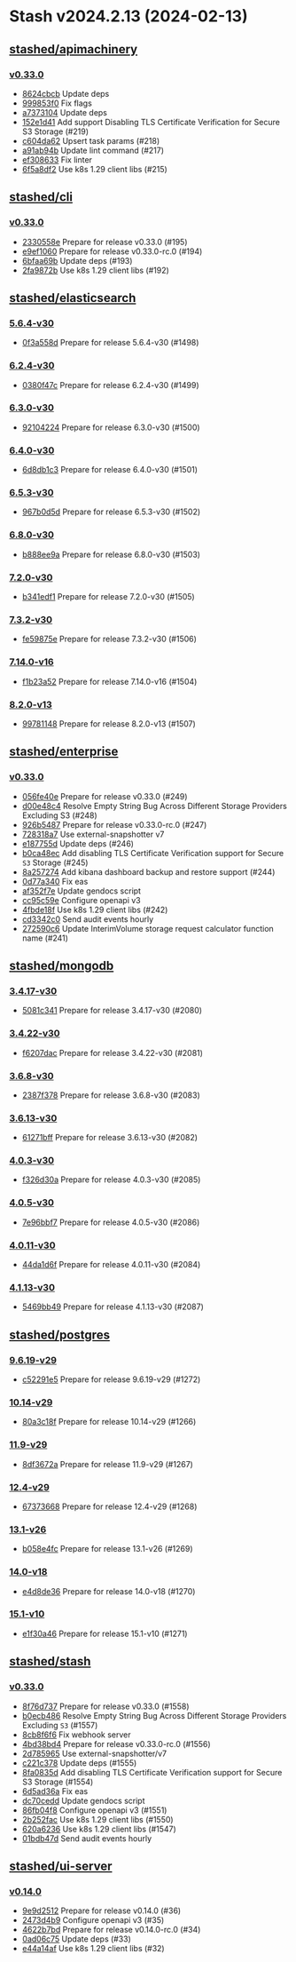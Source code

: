 # Stash v2024.2.13 (2024-02-13)


## [stashed/apimachinery](https://github.com/stashed/apimachinery)

### [v0.33.0](https://github.com/stashed/apimachinery/releases/tag/v0.33.0)

- [8624cbcb](https://github.com/stashed/apimachinery/commit/8624cbcb) Update deps
- [999853f0](https://github.com/stashed/apimachinery/commit/999853f0) Fix flags
- [a7373104](https://github.com/stashed/apimachinery/commit/a7373104) Update deps
- [152e1d41](https://github.com/stashed/apimachinery/commit/152e1d41) Add support Disabling TLS Certificate Verification for Secure S3 Storage (#219)
- [c604da62](https://github.com/stashed/apimachinery/commit/c604da62) Upsert task params (#218)
- [a91ab94b](https://github.com/stashed/apimachinery/commit/a91ab94b) Update lint command (#217)
- [ef308633](https://github.com/stashed/apimachinery/commit/ef308633) Fix linter
- [6f5a8df2](https://github.com/stashed/apimachinery/commit/6f5a8df2) Use k8s 1.29 client libs (#215)



## [stashed/cli](https://github.com/stashed/cli)

### [v0.33.0](https://github.com/stashed/cli/releases/tag/v0.33.0)

- [2330558e](https://github.com/stashed/cli/commit/2330558e) Prepare for release v0.33.0 (#195)
- [e9ef1060](https://github.com/stashed/cli/commit/e9ef1060) Prepare for release v0.33.0-rc.0 (#194)
- [6bfaa69b](https://github.com/stashed/cli/commit/6bfaa69b) Update deps (#193)
- [2fa9872b](https://github.com/stashed/cli/commit/2fa9872b) Use k8s 1.29 client libs (#192)



## [stashed/elasticsearch](https://github.com/stashed/elasticsearch)

### [5.6.4-v30](https://github.com/stashed/elasticsearch/releases/tag/5.6.4-v30)

- [0f3a558d](https://github.com/stashed/elasticsearch/commit/0f3a558d) Prepare for release 5.6.4-v30 (#1498)


### [6.2.4-v30](https://github.com/stashed/elasticsearch/releases/tag/6.2.4-v30)

- [0380f47c](https://github.com/stashed/elasticsearch/commit/0380f47c) Prepare for release 6.2.4-v30 (#1499)


### [6.3.0-v30](https://github.com/stashed/elasticsearch/releases/tag/6.3.0-v30)

- [92104224](https://github.com/stashed/elasticsearch/commit/92104224) Prepare for release 6.3.0-v30 (#1500)


### [6.4.0-v30](https://github.com/stashed/elasticsearch/releases/tag/6.4.0-v30)

- [6d8db1c3](https://github.com/stashed/elasticsearch/commit/6d8db1c3) Prepare for release 6.4.0-v30 (#1501)


### [6.5.3-v30](https://github.com/stashed/elasticsearch/releases/tag/6.5.3-v30)

- [967b0d5d](https://github.com/stashed/elasticsearch/commit/967b0d5d) Prepare for release 6.5.3-v30 (#1502)


### [6.8.0-v30](https://github.com/stashed/elasticsearch/releases/tag/6.8.0-v30)

- [b888ee9a](https://github.com/stashed/elasticsearch/commit/b888ee9a) Prepare for release 6.8.0-v30 (#1503)


### [7.2.0-v30](https://github.com/stashed/elasticsearch/releases/tag/7.2.0-v30)

- [b341edf1](https://github.com/stashed/elasticsearch/commit/b341edf1) Prepare for release 7.2.0-v30 (#1505)


### [7.3.2-v30](https://github.com/stashed/elasticsearch/releases/tag/7.3.2-v30)

- [fe59875e](https://github.com/stashed/elasticsearch/commit/fe59875e) Prepare for release 7.3.2-v30 (#1506)


### [7.14.0-v16](https://github.com/stashed/elasticsearch/releases/tag/7.14.0-v16)

- [f1b23a52](https://github.com/stashed/elasticsearch/commit/f1b23a52) Prepare for release 7.14.0-v16 (#1504)


### [8.2.0-v13](https://github.com/stashed/elasticsearch/releases/tag/8.2.0-v13)

- [99781148](https://github.com/stashed/elasticsearch/commit/99781148) Prepare for release 8.2.0-v13 (#1507)



## [stashed/enterprise](https://github.com/stashed/enterprise)

### [v0.33.0](https://github.com/stashed/enterprise/releases/tag/v0.33.0)

- [056fe40e](https://github.com/stashed/enterprise/commit/056fe40ea) Prepare for release v0.33.0 (#249)
- [d00e48c4](https://github.com/stashed/enterprise/commit/d00e48c4c) Resolve Empty String Bug Across Different Storage Providers Excluding S3 (#248)
- [926b5487](https://github.com/stashed/enterprise/commit/926b54873) Prepare for release v0.33.0-rc.0 (#247)
- [728318a7](https://github.com/stashed/enterprise/commit/728318a76) Use external-snapshotter v7
- [e187755d](https://github.com/stashed/enterprise/commit/e187755d7) Update deps (#246)
- [b0ca48ec](https://github.com/stashed/enterprise/commit/b0ca48ecc) Add disabling TLS Certificate Verification support for Secure `S3` Storage (#245)
- [8a257274](https://github.com/stashed/enterprise/commit/8a2572742) Add kibana dashboard backup and restore support (#244)
- [0d77a340](https://github.com/stashed/enterprise/commit/0d77a3401) Fix eas
- [af352f7e](https://github.com/stashed/enterprise/commit/af352f7e2) Update gendocs script
- [cc95c59e](https://github.com/stashed/enterprise/commit/cc95c59ed) Configure openapi v3
- [4fbde18f](https://github.com/stashed/enterprise/commit/4fbde18f1) Use k8s 1.29 client libs (#242)
- [cd3342c0](https://github.com/stashed/enterprise/commit/cd3342c04) Send audit events hourly
- [272590c6](https://github.com/stashed/enterprise/commit/272590c64) Update InterimVolume storage request calculator function name (#241)



## [stashed/mongodb](https://github.com/stashed/mongodb)

### [3.4.17-v30](https://github.com/stashed/mongodb/releases/tag/3.4.17-v30)

- [5081c341](https://github.com/stashed/mongodb/commit/5081c341) Prepare for release 3.4.17-v30 (#2080)


### [3.4.22-v30](https://github.com/stashed/mongodb/releases/tag/3.4.22-v30)

- [f6207dac](https://github.com/stashed/mongodb/commit/f6207dac) Prepare for release 3.4.22-v30 (#2081)


### [3.6.8-v30](https://github.com/stashed/mongodb/releases/tag/3.6.8-v30)

- [2387f378](https://github.com/stashed/mongodb/commit/2387f378) Prepare for release 3.6.8-v30 (#2083)


### [3.6.13-v30](https://github.com/stashed/mongodb/releases/tag/3.6.13-v30)

- [61271bff](https://github.com/stashed/mongodb/commit/61271bff) Prepare for release 3.6.13-v30 (#2082)


### [4.0.3-v30](https://github.com/stashed/mongodb/releases/tag/4.0.3-v30)

- [f326d30a](https://github.com/stashed/mongodb/commit/f326d30a) Prepare for release 4.0.3-v30 (#2085)


### [4.0.5-v30](https://github.com/stashed/mongodb/releases/tag/4.0.5-v30)

- [7e96bbf7](https://github.com/stashed/mongodb/commit/7e96bbf7) Prepare for release 4.0.5-v30 (#2086)


### [4.0.11-v30](https://github.com/stashed/mongodb/releases/tag/4.0.11-v30)

- [44da1d6f](https://github.com/stashed/mongodb/commit/44da1d6f) Prepare for release 4.0.11-v30 (#2084)


### [4.1.13-v30](https://github.com/stashed/mongodb/releases/tag/4.1.13-v30)

- [5469bb49](https://github.com/stashed/mongodb/commit/5469bb49) Prepare for release 4.1.13-v30 (#2087)



## [stashed/postgres](https://github.com/stashed/postgres)

### [9.6.19-v29](https://github.com/stashed/postgres/releases/tag/9.6.19-v29)

- [c52291e5](https://github.com/stashed/postgres/commit/c52291e5) Prepare for release 9.6.19-v29 (#1272)


### [10.14-v29](https://github.com/stashed/postgres/releases/tag/10.14-v29)

- [80a3c18f](https://github.com/stashed/postgres/commit/80a3c18f) Prepare for release 10.14-v29 (#1266)


### [11.9-v29](https://github.com/stashed/postgres/releases/tag/11.9-v29)

- [8df3672a](https://github.com/stashed/postgres/commit/8df3672a) Prepare for release 11.9-v29 (#1267)


### [12.4-v29](https://github.com/stashed/postgres/releases/tag/12.4-v29)

- [67373668](https://github.com/stashed/postgres/commit/67373668) Prepare for release 12.4-v29 (#1268)


### [13.1-v26](https://github.com/stashed/postgres/releases/tag/13.1-v26)

- [b058e4fc](https://github.com/stashed/postgres/commit/b058e4fc) Prepare for release 13.1-v26 (#1269)


### [14.0-v18](https://github.com/stashed/postgres/releases/tag/14.0-v18)

- [e4d8de36](https://github.com/stashed/postgres/commit/e4d8de36) Prepare for release 14.0-v18 (#1270)


### [15.1-v10](https://github.com/stashed/postgres/releases/tag/15.1-v10)

- [e1f30a46](https://github.com/stashed/postgres/commit/e1f30a46) Prepare for release 15.1-v10 (#1271)



## [stashed/stash](https://github.com/stashed/stash)

### [v0.33.0](https://github.com/stashed/stash/releases/tag/v0.33.0)

- [8f76d737](https://github.com/stashed/stash/commit/8f76d7376) Prepare for release v0.33.0 (#1558)
- [b0ecb486](https://github.com/stashed/stash/commit/b0ecb486c) Resolve Empty String Bug Across Different Storage Providers Excluding `S3` (#1557)
- [8cb8f6f6](https://github.com/stashed/stash/commit/8cb8f6f6d) Fix webhook server
- [4bd38bd4](https://github.com/stashed/stash/commit/4bd38bd45) Prepare for release v0.33.0-rc.0 (#1556)
- [2d785965](https://github.com/stashed/stash/commit/2d7859658) Use external-snapshotter/v7
- [c221c378](https://github.com/stashed/stash/commit/c221c3789) Update deps (#1555)
- [8fa0835d](https://github.com/stashed/stash/commit/8fa0835de) Add disabling TLS Certificate Verification support for Secure S3 Storage (#1554)
- [6d5ad36a](https://github.com/stashed/stash/commit/6d5ad36a8) Fix eas
- [dc70cedd](https://github.com/stashed/stash/commit/dc70cedd9) Update gendocs script
- [86fb04f8](https://github.com/stashed/stash/commit/86fb04f87) Configure openapi v3 (#1551)
- [2b252fac](https://github.com/stashed/stash/commit/2b252fac5) Use k8s 1.29 client libs (#1550)
- [620a6236](https://github.com/stashed/stash/commit/620a6236b) Use k8s 1.29 client libs (#1547)
- [01bdb47d](https://github.com/stashed/stash/commit/01bdb47d4) Send audit events hourly



## [stashed/ui-server](https://github.com/stashed/ui-server)

### [v0.14.0](https://github.com/stashed/ui-server/releases/tag/v0.14.0)

- [9e9d2512](https://github.com/stashed/ui-server/commit/9e9d2512) Prepare for release v0.14.0 (#36)
- [2473d4b9](https://github.com/stashed/ui-server/commit/2473d4b9) Configure openapi v3 (#35)
- [4622b7bd](https://github.com/stashed/ui-server/commit/4622b7bd) Prepare for release v0.14.0-rc.0 (#34)
- [0ad06c75](https://github.com/stashed/ui-server/commit/0ad06c75) Update deps (#33)
- [e44a14af](https://github.com/stashed/ui-server/commit/e44a14af) Use k8s 1.29 client libs (#32)



